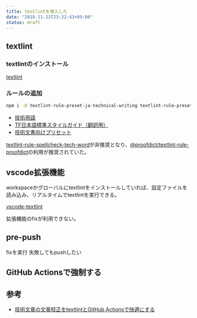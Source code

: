 ```yaml
---
title: textlintを導入した
date: "2018-11-23T23:32:43+09:00"
status: draft
---
```


## textlint

### textlintのインストール

[textlint](https://github.com/textlint/textlint)

### ルールの追加

```sh
npm i -D textlint-rule-preset-ja-technical-writing textlint-rule-preset-jtf-style textlint-rule-spellcheck-tech-word
```

- [技術用語](https://github.com/azu/textlint-rule-spellcheck-tech-word)
- [TF日本語標準スタイルガイド（翻訳用）](https://github.com/textlint-ja/textlint-rule-preset-JTF-style)
- [技術文書向けプリセット](https://github.com/textlint-ja/textlint-rule-preset-ja-technical-writing)

[textlint-rule-spellcheck-tech-word](https://github.com/azu/textlint-rule-spellcheck-tech-word)が非推奨となり、[@proofdict/textlint-rule-proofdict](https://github.com/proofdict/proofdict/tree/master/packages/%40proofdict/textlint-rule-proofdict)の利用が推奨されていた。

## vscode拡張機能

workspaceかグローバルにtextlintをインストールしていれば、設定ファイルを読み込み、リアルタイムでtextlintを実行できる。

[vscode-textlint](https://marketplace.visualstudio.com/items?itemName=taichi.vscode-textlint)

拡張機能のfixが利用できない。

## pre-push

fixを実行
失敗してもpushしたい

## GitHub Actionsで強制する
## 参考

- [技術文章の文章校正をtextlintとGitHub Actionsで快適にする](https://ponzmild.hatenablog.com/entry/2020/08/23/135152)
